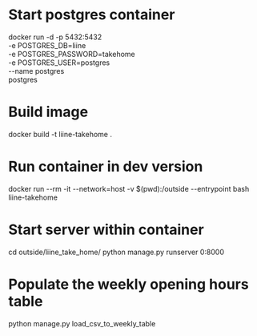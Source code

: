 # Start postgres container
docker run -d -p 5432:5432 \
            -e POSTGRES_DB=liine \
            -e POSTGRES_PASSWORD=takehome \
            -e POSTGRES_USER=postgres \
            --name postgres \
            postgres

# Build image
docker build -t liine-takehome .

# Run container in dev version
docker run --rm -it --network=host -v $(pwd):/outside --entrypoint bash liine-takehome

# Start server within container
cd outside/liine_take_home/
python manage.py runserver 0:8000

# Populate the weekly opening hours table
python manage.py load_csv_to_weekly_table
